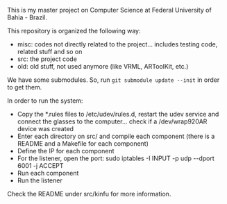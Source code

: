 This is my master project on Computer Science at Federal University of Bahia - Brazil.

This repository is organized the following way:

* misc: codes not directly related to the project... includes testing code, related stuff and so on
* src: the project code
* old: old stuff, not used anymore (like VRML, ARToolKit, etc.)

We have some submodules. So, run `git submodule update --init` in order to get them.

In order to run the system:

* Copy the *.rules files to /etc/udev/rules.d, restart the udev service and connect the glasses to the computer... check if a /dev/wrap920AR device was created
* Enter each directory on src/ and compile each component (there is a README and a Makefile for each component)
* Define the IP for each component
* For the listener, open the port: sudo iptables -I INPUT -p udp --dport 6001 -j ACCEPT
* Run each component
* Run the listener

Check the README under src/kinfu for more information.
